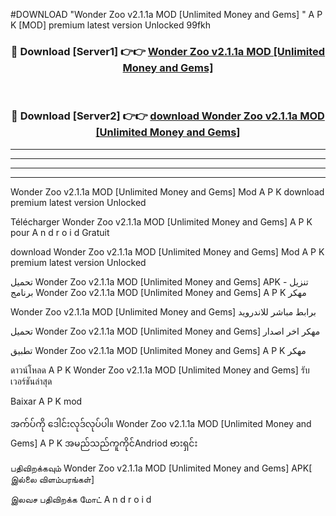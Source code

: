 #DOWNLOAD "Wonder Zoo v2.1.1a MOD [Unlimited Money and Gems] " A P K [MOD] premium latest version Unlocked 99fkh 



<div align="center">

<h3>🔴 Download [Server1] 👉👉 <a href="https://apkdownload12.web.app/?title=Wonder Zoo v2.1.1a MOD [Unlimited Money and Gems] ">Wonder Zoo v2.1.1a MOD [Unlimited Money and Gems]  </a></h3><br>

<h3>🔴 Download [Server2] 👉👉 <a href="https://apkdownload12.web.app/?title=Wonder Zoo v2.1.1a MOD [Unlimited Money and Gems] ">download Wonder Zoo v2.1.1a MOD [Unlimited Money and Gems]  </a></h3>
</div>


----------------------------------------------------------

----------------------------------------------------------

----------------------------------------------------------

----------------------------------------------------------


Wonder Zoo v2.1.1a MOD [Unlimited Money and Gems]  Mod A P K download premium latest version Unlocked

Télécharger  Wonder Zoo v2.1.1a MOD [Unlimited Money and Gems]  A P K pour A n d r o i d Gratuit

download Wonder Zoo v2.1.1a MOD [Unlimited Money and Gems]  Mod A P K premium latest version Unlocked

تحميل Wonder Zoo v2.1.1a MOD [Unlimited Money and Gems]  APK - تنزيل برنامج Wonder Zoo v2.1.1a MOD [Unlimited Money and Gems]  A P K مهكر

Wonder Zoo v2.1.1a MOD [Unlimited Money and Gems]  برابط مباشر للاندرويد

تحميل Wonder Zoo v2.1.1a MOD [Unlimited Money and Gems]  مهكر اخر اصدار

تطبيق Wonder Zoo v2.1.1a MOD [Unlimited Money and Gems]  A P K مهكر

ดาวน์โหลด A P K Wonder Zoo v2.1.1a MOD [Unlimited Money and Gems]  รับเวอร์ชันล่าสุด

Baixar A P K mod

အက်ပ်ကို ဒေါင်းလုဒ်လုပ်ပါ။ Wonder Zoo v2.1.1a MOD [Unlimited Money and Gems]  A P K အမည်သည်ကူကိုင်Andriod ဗားရှင်း

பதிவிறக்கவும் Wonder Zoo v2.1.1a MOD [Unlimited Money and Gems]  APK[ இல்லை விளம்பரங்கள்] 
 
இலவச பதிவிறக்க மோட் A n d r o i d



